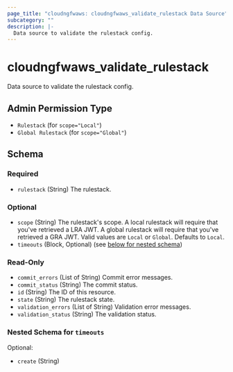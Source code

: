```yaml
---
page_title: "cloudngfwaws: cloudngfwaws_validate_rulestack Data Source"
subcategory: ""
description: |-
  Data source to validate the rulestack config.
---
```


# cloudngfwaws_validate_rulestack

Data source to validate the rulestack config.


## Admin Permission Type

* `Rulestack` (for `scope="Local"`)
* `Global Rulestack` (for `scope="Global"`)





<!-- schema generated by tfplugindocs -->
## Schema

### Required

- `rulestack` (String) The rulestack.

### Optional

- `scope` (String) The rulestack's scope. A local rulestack will require that you've retrieved a LRA JWT. A global rulestack will require that you've retrieved a GRA JWT. Valid values are `Local` or `Global`. Defaults to `Local`.
- `timeouts` (Block, Optional) (see [below for nested schema](#nestedblock--timeouts))

### Read-Only

- `commit_errors` (List of String) Commit error messages.
- `commit_status` (String) The commit status.
- `id` (String) The ID of this resource.
- `state` (String) The rulestack state.
- `validation_errors` (List of String) Validation error messages.
- `validation_status` (String) The validation status.

<a id="nestedblock--timeouts"></a>
### Nested Schema for `timeouts`

Optional:

- `create` (String)
